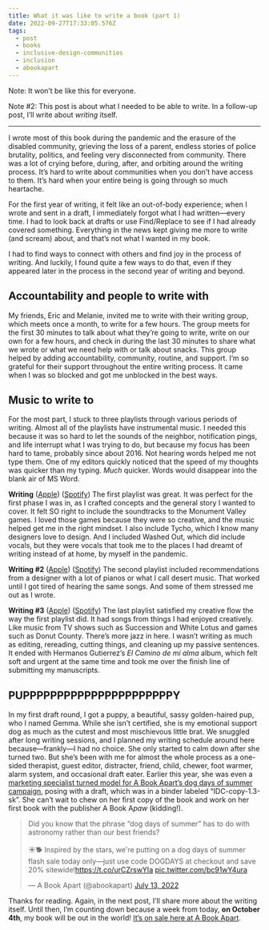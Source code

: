 ```yaml
---
title: What it was like to write a book (part 1)
date: 2022-09-27T17:33:05.576Z
tags:
  - post
  - books
  - inclusive-design-communities
  - inclusion
  - abookapart
---
```

Note: It won’t be like this for everyone.

Note #2: This post is about what I needed to be able to write. In a follow-up post, I’ll write about *writing* itself.

- - -

I wrote most of this book during the pandemic and the erasure of the disabled community, grieving the loss of a parent, endless stories of police brutality, politics, and feeling very disconnected from community. There was a lot of crying before, during, after, and orbiting around the writing process. It’s hard to write about communities when you don’t have access to them. It’s hard when your entire being is going through so much heartache.

For the first year of writing, it felt like an out-of-body experience; when I wrote and sent in a draft, I immediately forgot what I had written—every time. I had to look back at drafts or use Find/Replace to see if I had already covered something. Everything in the news kept giving me more to write (and scream) about, and that’s not what I wanted in my book.

I had to find ways to connect with others and find joy in the process of writing. And luckily, I found quite a few ways to do that, even if they appeared later in the process in the second year of writing and beyond.

## Accountability and people to write with

My friends, Eric and Melanie, invited me to write with their writing group, which meets once a month, to write for a few hours. The group meets for the first 30 minutes to talk about what they’re going to write, write on our own for a few hours, and check in during the last 30 minutes to share what we wrote or what we need help with or talk about snacks. This group helped by adding accountability, community, routine, and support. I’m so grateful for their support throughout the entire writing process. It came when I was so blocked and got me unblocked in the best ways.

## Music to write to

For the most part, I stuck to three playlists through various periods of writing. Almost all of the playlists have instrumental music. I needed this because it was so hard to let the sounds of the neighbor, notification pings, and life interrupt what I was trying to do, but because my focus has been hard to tame, probably since about 2016. Not hearing words helped me not type them. One of my editors quickly noticed that the speed of my thoughts was quicker than my typing. *Much* quicker. Words would disappear into the blank air of MS Word.


**Writing** ([Apple](https://music.apple.com/us/playlist/writing/pl.u-oZylDyZt9jqE3)) ([Spotify](https://open.spotify.com/playlist/77gkuNLcqZTWsH3i0ScZq7?si=e56eadcf0a1243c9))
The first playlist was great. It was perfect for the first phase I was in, as I crafted concepts and the general story I wanted to cover. It felt SO right to include the soundtracks to the Monument Valley games. I loved those games because they were so creative, and the music helped get me in the right mindset. I also include Tycho, which I know many designers love to design. And I included Washed Out, which did include vocals, but they were vocals that took me to the places I had dreamt of writing instead of at home, by myself in the pandemic.


**Writing #2** ([Apple](https://music.apple.com/us/playlist/writing-2/pl.u-2aoq8yesgpkB8)) ([Spotify](https://open.spotify.com/playlist/14PX4dbBpOvHxnLZ4d2OkW?si=bb93a084687846fd))
The second playlist included recommendations from a designer with a lot of pianos or what I call desert music. That worked until I got tired of hearing the same songs. And some of them stressed me out as I wrote.


**Writing #3** ([Apple](https://music.apple.com/us/playlist/writing-3/pl.u-KVXBkP3s3B1Mv)) ([Spotify](https://open.spotify.com/playlist/1cfPxwvHKJxkbGZrf9yD6I?si=3e62e84cf62249ff))
The last playlist satisfied my creative flow the way the first playlist did. It had songs from things I had enjoyed creatively. Like music from TV shows such as Succession and White Lotus and games such as Donut County. There’s more jazz in here. I wasn’t writing as much as editing, rereading, cutting things, and cleaning up my passive sentences. It ended with Hermanos Gutierrez’s *El Camino de mi alma* album, which felt soft and urgent at the same time and took me over the finish line of submitting my manuscripts.


## PUPPPPPPPPPPPPPPPPPPPPPPY

In my first draft round, I got a puppy, a beautiful, sassy golden-haired pup, who I named Gemma. While she isn’t certified, she is my emotional support dog as much as the cutest and most mischievous little brat. We snuggled after long writing sessions, and I planned my writing schedule around here because—frankly—I had no choice. She only started to calm down after she turned two. But she’s been with me for almost the whole process as a one-sided therapist, guest editor, distracter, friend, child, chewer, foot warmer, alarm system, and occasional draft eater. Earlier this year, she was even a [marketing specialist turned model for A Book Apart’s dog days of summer campaign](https://twitter.com/abookapart/status/1547204613564256257/photo/1), posing with a draft, which was in a binder labeled “IDC-copy-1.3-sk”. She can’t wait to chew on her first copy of the book and work on her first book with the publisher A Book A*paw* (kidding!).

<blockquote class="twitter-tweet"><p lang="en" dir="ltr">Did you know that the phrase “dog days of summer” has to do with astronomy rather than our best friends?<br><br>☀️🐕 Inspired by the stars, we&#39;re putting on a dog days of summer flash sale today only—just use code DOGDAYS at checkout and save 20% sitewide!<a href="https://t.co/urCZrswYIa">https://t.co/urCZrswYIa</a> <a href="https://t.co/bc91wY4ura">pic.twitter.com/bc91wY4ura</a></p>&mdash; A Book Apart (@abookapart) <a href="https://twitter.com/abookapart/status/1547204613564256257?ref_src=twsrc%5Etfw">July 13, 2022</a></blockquote> <script async src="https://platform.twitter.com/widgets.js" charset="utf-8"></script>

Thanks for reading. Again, in the next post, I’ll share more about the writing itself. Until then, I’m counting down because a week from today, **on October 4th**, my book will be out in the world! [It’s on sale here at A Book Apart](https://abookapart.com/products/inclusive-design-communities).